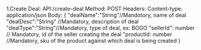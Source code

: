 
1.Create Deal:
API:/create-deal
Method: POST
Headers: 
Content-type: application/json
Body:
{
    "dealName":"String"//Mandotory, name of deal
    "dealDesc":"String" //Mandatory, description of deal
    "dealType":"String"//Mandatory, type of deal, ex: BOGO
    "sellerId": number // Mandatory, id of the seller creating the deal
    "productId: number //Mandatory, sku of the product against which deal is being created
}
